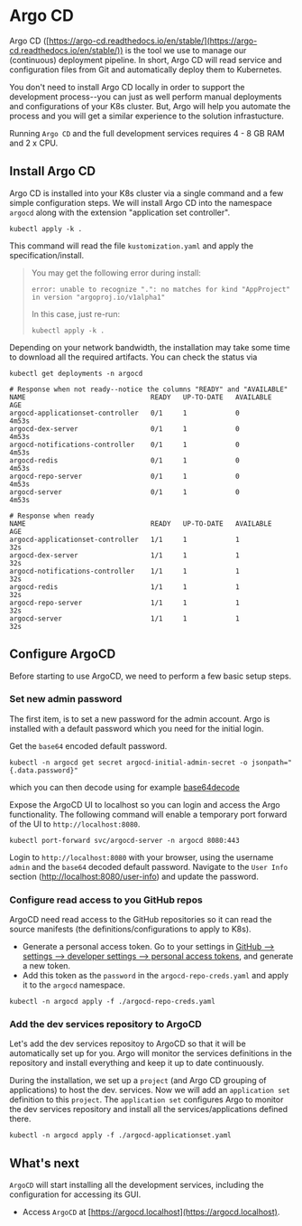 # Argo CD

Argo CD ([https://argo-cd.readthedocs.io/en/stable/](https://argo-cd.readthedocs.io/en/stable/)) is the tool we use to manage our (continuous) deployment pipeline. In short, Argo CD will read service and configuration files from Git and automatically deploy them to Kubernetes. 

You don't need to install Argo CD locally in order to support the development process--you can just as well perform manual deployments and configurations of your K8s cluster. But, Argo will help you automate the process and you will get a similar experience to the solution infrastucture.

Running `Argo CD` and the full development services requires 4 - 8 GB RAM and 2 x CPU.

## Install Argo CD

Argo CD is installed into your K8s cluster via a single command and a few simple configuration steps. We will install Argo CD into the namespace `argocd` along with the extension "application set controller".
```console
kubectl apply -k . 
```
This command will read the file `kustomization.yaml` and apply the specification/install.

> You may get the following error during install:
> ```console
> error: unable to recognize ".": no matches for kind "AppProject" in version "argoproj.io/v1alpha1"
> ```
> In this case, just re-run:
> ```console
> kubectl apply -k .
> ```

Depending on your network bandwidth, the installation may take some time to download all the required artifacts. You can check the status via 
```console
kubectl get deployments -n argocd

# Response when not ready--notice the columns "READY" and "AVAILABLE"
NAME                               READY   UP-TO-DATE   AVAILABLE   AGE
argocd-applicationset-controller   0/1     1            0           4m53s
argocd-dex-server                  0/1     1            0           4m53s
argocd-notifications-controller    0/1     1            0           4m53s
argocd-redis                       0/1     1            0           4m53s
argocd-repo-server                 0/1     1            0           4m53s
argocd-server                      0/1     1            0           4m53s

# Response when ready
NAME                               READY   UP-TO-DATE   AVAILABLE   AGE
argocd-applicationset-controller   1/1     1            1           32s
argocd-dex-server                  1/1     1            1           32s
argocd-notifications-controller    1/1     1            1           32s
argocd-redis                       1/1     1            1           32s
argocd-repo-server                 1/1     1            1           32s
argocd-server                      1/1     1            1           32s
```

## Configure ArgoCD

Before starting to use ArgoCD, we need to perform a few basic setup steps.

### Set new admin password
The first item, is to set a new password for the admin account. Argo is installed with a default password which you need for the initial login. 

Get the `base64` encoded default password.
```console
kubectl -n argocd get secret argocd-initial-admin-secret -o jsonpath="{.data.password}"
```
which you can then decode using for example [base64decode](https://www.base64decode.org)

Expose the ArgoCD UI to localhost so you can login and access the Argo functionality. The following command will enable a temporary port forward of the UI to `http://localhost:8080`.
```console
kubectl port-forward svc/argocd-server -n argocd 8080:443
```

Login to `http://localhost:8080` with your browser, using the username `admin` and the `base64` decoded default password. Navigate to the `User Info` section ([http://localhost:8080/user-info](http://localhost:8080/user-info)) and update the password.

### Configure read access to you GitHub repos

ArgoCD need read access to the GitHub repositories so it can read the source manifests (the definitions/configurations to apply to K8s). 
- Generate a personal access token. Go to your settings in [GitHub --> settings --> developer settings --> personal access tokens](https://github.com/settings/tokens), and generate a new token.
- Add this token as the `password` in the `argocd-repo-creds.yaml` and apply it to the `argocd` namespace.
```console
kubectl -n argocd apply -f ./argocd-repo-creds.yaml
```

### Add the dev services repository to ArgoCD

Let's add the dev services repositoy to ArgoCD so that it will be automatically set up for you. Argo will monitor the services definitions in the repository and install everything and keep it up to date continuously. 

During the installation, we set up a `project` (and Argo CD grouping of applications) to host the dev. services. Now we will add an `application set` definition to this `project`. The `application set` configures Argo to monitor the dev services repository and install all the services/applications defined there.
```console
kubectl -n argocd apply -f ./argocd-applicationset.yaml
```

## What's next

`ArgoCD` will start installing all the development services, including the configuration for accessing its GUI.
- Access `ArgoCD` at [https://argocd.localhost](https://argocd.localhost).